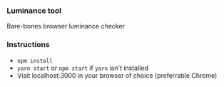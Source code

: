 ### Luminance tool

Bare-bones browser luminance checker

### Instructions

* `npm install`
* `yarn start` or `npm start` if `yarn` isn't installed
* Visit localhost:3000 in your browser of choice (preferrable Chrome)
